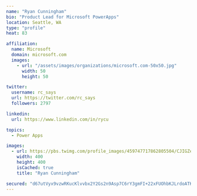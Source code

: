 ```yaml
---
name: "Ryan Cunningham"
bio: "Product Lead for Microsoft PowerApps"
location: Seattle, WA
type: "profile"
heat: 83

affiliation:
  name: Microsoft
  domain: microsoft.com
  images:
    - url: "/assets/images/organizations/microsoft.com-50x50.jpg"
      width: 50
      height: 50

twitter:
  username: rc_says
  url: https://twitter.com/rc_says
  followers: 2797

linkedin:
  url: https://www.linkedin.com/in/rycu

topics:
  - Power Apps

images:
  - url: https://pbs.twimg.com/profile_images/459747717862805504/CJIGZejd_400x400.png
    width: 400
    height: 400
    isCached: true
    title: "Ryan Cunningham"

secured: "d67utVyx9vzwRKucKlvvbx2Y2Gs2n9Asp7C6rY3gmFI+22xFUOhbKJLrdoATK2h6TOsmrkfZymG1hYZyQD9pDOSkJx8Vcp6IwkoS6KgOZZXjf/8hRgbDY+yIofwhXOdscdWygx1/G1pUt2JAY5d4qXNzO8t+/SaMAJpMiErzJ1cs8EDQGXuh5dRXHNoP7sZmDCtgSJFnvZm6z3ATJhtXgTLqnBiWb2mFaF2/Gg/Ax9Y1BTitVif6dM1w+K3/rzyxURe9TWbP+NGuQoHHraZJ6e685zN3b3JSLu+pkejezrHFjR6QD1cttT//AOnzAa3w/4oHUkFtAlLck4jHLAzRQidIzqV8WI+WBTt2RpR5r3j04Bhxfndm/rfpfks+wgGJQPDShTGatc0JSxv6OIXEApqGgkL9XyrwvHqcwx5wwbE=;/OprhpfnaCWrsNEXbAGafg=="
---
```


